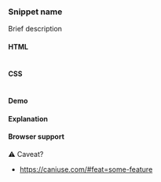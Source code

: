 ### Snippet name

Brief description

#### HTML

```html

```

#### CSS

```css
```

#### Demo

<!-- Leave this blank, the build script will generate the demo for you. -->

#### Explanation

<!-- Use a step-by-step (ordered) list if possible. Keep it concise. -->

#### Browser support

<!-- Use the checkmark or the warning emoji, see the existing snippets. -->

<span class="snippet__support-note">⚠️ Caveat?</span>

<!-- Whenever possible, link a `caniuse` feature which allows the browser support percentage to be displayed. -->

- https://caniuse.com/#feat=some-feature

<!-- tags: (separate each by a comma) -->
